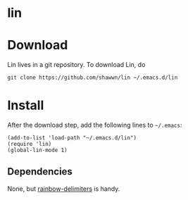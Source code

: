 lin
=

# Download

Lin lives in a git repository. To download Lin, do

```
git clone https://github.com/shawwn/lin ~/.emacs.d/lin
```

# Install

After the download step, add the following lines to `~/.emacs`:

```elisp
(add-to-list 'load-path "~/.emacs.d/lin")
(require 'lin)
(global-lin-mode 1)
```

## Dependencies

None, but [rainbow-delimiters](https://github.com/Fanael/rainbow-delimiters)
is handy.
